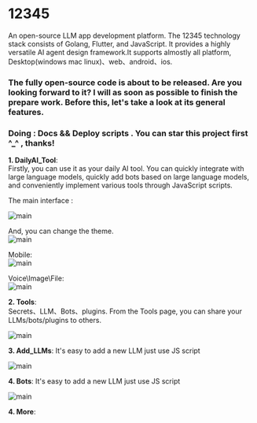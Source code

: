 # 12345
An open-source LLM app development platform. The 12345 technology stack consists of Golang, Flutter, and JavaScript. It provides a highly versatile AI agent design framework.It supports almostly all platform, Desktop(windows mac linux)、web、android、ios.

### The fully open-source code is about to be released. Are you looking forward to it? I will as soon as possible to finish the prepare work. Before this, let's take a look at its general features.

### Doing : Docs && Deploy scripts . You can star this project first  ^_^ , thanks!

**1. DailyAI_Tool**:  
Firstly, you can use it as your daily AI tool. You can quickly integrate with large language models, quickly add bots based on large language models, and conveniently implement various tools through JavaScript scripts.

The main interface :  

![main](https://store.12345.blue/agent01/nh90zg0tx5ed1dzppgfs4na2w00w895x_g1.png)

And, you can change the theme.  
![main](https://store.12345.blue/agent01/nh90zg0tx5ed1e0430daoa43803iurp4_g4.png)  

Mobile:  
![main](https://store.12345.blue/agent01/nh90zg0tx5ed1etygr7g5wl3g0po1ewl_g6.png)    


Voice\Image\File:  
![main](https://store.12345.blue/agent01/nh90zg0tx5ed1icocphppkkeg01kxjq0_Temp/test_34d6f809-4bea-47ed-a779-714533e54a65_1.png)    


**2. Tools**:  
Secrets、LLM、Bots、plugins. From the Tools page, you can share your LLMs/bots/plugins to others.

![main](https://store.12345.blue/agent01/nh90zg0tx5ed1dzuj5mimx93004zuh79_g2.png)


**3. Add_LLMs**: 
It's easy to add a new LLM just use JS script  

![main](https://store.12345.blue/agent01/nh90zg0tx5ed1e00ivoz9e53405z2upj_g3.png)

**4. Bots**: 
It's easy to add a new LLM just use JS script  

![main](https://store.12345.blue/agent01/nh90zg0tx5ed1e07mqrhodf3c070rpji_g5.png)

**4. More**: 
